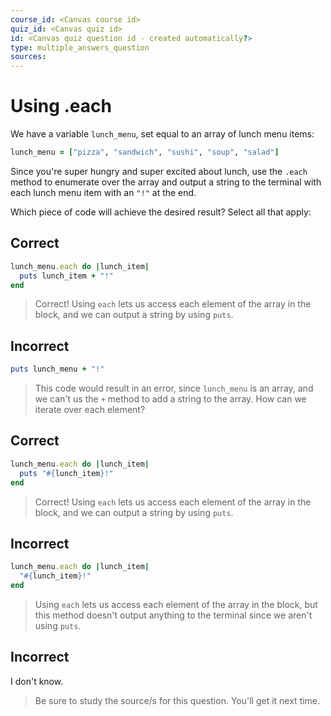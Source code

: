 ```yaml
---
course_id: <Canvas course id>
quiz_id: <Canvas quiz id>
id: <Canvas quiz question id - created automatically?>
type: multiple_answers_question
sources:
---
```


# Using .each

We have a variable `lunch_menu`, set equal to an array of lunch menu items:

```rb
lunch_menu = ["pizza", "sandwich", "sushi", "soup", "salad"]
```

Since you're super hungry and super excited about lunch, use the `.each` method
to enumerate over the array and output a string to the terminal with each lunch
menu item with an `"!"` at the end.

Which piece of code will achieve the desired result? Select all that apply:

## Correct

```rb
lunch_menu.each do |lunch_item|
  puts lunch_item + "!"
end
```

> Correct! Using `each` lets us access each element of the array in the block,
> and we can output a string by using `puts`.

## Incorrect

```rb
puts lunch_menu + "!"
```

> This code would result in an error, since `lunch_menu` is an array, and we
> can't us the `+` method to add a string to the array. How can we iterate over
> each element?

## Correct

```rb
lunch_menu.each do |lunch_item|
  puts "#{lunch_item}!"
end
```

> Correct! Using `each` lets us access each element of the array in the block,
> and we can output a string by using `puts`.

## Incorrect

```rb
lunch_menu.each do |lunch_item|
  "#{lunch_item}!"
end
```

> Using `each` lets us access each element of the array in the block, but this
> method doesn't output anything to the terminal since we aren't using `puts`.

## Incorrect

I don't know.

> Be sure to study the source/s for this question. You'll get it next time.
